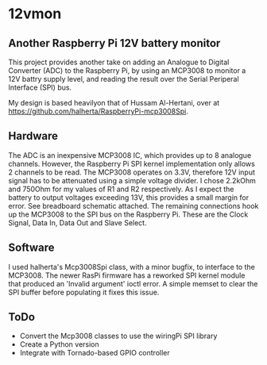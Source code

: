 # 12vmon
## Another Raspberry Pi 12V battery monitor

This project provides another take on adding an Analogue to Digital Converter (ADC) to the Raspberry Pi, by using an MCP3008 to monitor a 12V battry supply level, and reading the result over the Serial Periperal Interface (SPI) bus.

My design is based heavilyon that of Hussam Al-Hertani, over at https://github.com/halherta/RaspberryPi-mcp3008Spi.

## Hardware
The ADC is an inexpensive MCP3008 IC, which provides up to 8 analogue channels. However, the Raspberry Pi SPI kernel implementation only allows 2 channels to be read. The MCP3008 operates on 3.3V, therefore 12V input signal has to be attenuated using a simple voltage divider. I chose 2.2kOhm and 750Ohm for my values of R1 and R2 respectively. As I expect the battery to output voltages exceeding 13V, this provides a small margin for error. See breadboard schematic attached. The remaining connections hook up the MCP3008 to the SPI bus on the Raspberry Pi. These are the Clock Signal, Data In, Data Out and Slave Select.

## Software
I used halherta's Mcp3008Spi class, with a minor bugfix, to interface to the MCP3008. The newer RasPi firmware has a reworked SPI kernel module that produced an 'Invalid argument' ioctl error. A simple memset to clear the SPI buffer before populating it fixes this issue.

## ToDo
 - Convert the Mcp3008 classes to use the wiringPi SPI library
 - Create a Python version
 - Integrate with Tornado-based GPIO controller
